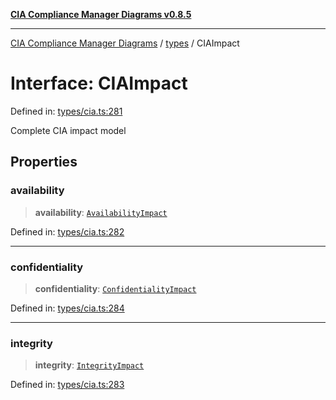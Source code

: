 [**CIA Compliance Manager Diagrams v0.8.5**](../../README.md)

***

[CIA Compliance Manager Diagrams](../../modules.md) / [types](../README.md) / CIAImpact

# Interface: CIAImpact

Defined in: [types/cia.ts:281](https://github.com/Hack23/cia-compliance-manager/blob/4f2006283e1cd56feb8daea1f810b2bc8c1b1d1b/src/types/cia.ts#L281)

Complete CIA impact model

## Properties

### availability

> **availability**: [`AvailabilityImpact`](AvailabilityImpact.md)

Defined in: [types/cia.ts:282](https://github.com/Hack23/cia-compliance-manager/blob/4f2006283e1cd56feb8daea1f810b2bc8c1b1d1b/src/types/cia.ts#L282)

***

### confidentiality

> **confidentiality**: [`ConfidentialityImpact`](ConfidentialityImpact.md)

Defined in: [types/cia.ts:284](https://github.com/Hack23/cia-compliance-manager/blob/4f2006283e1cd56feb8daea1f810b2bc8c1b1d1b/src/types/cia.ts#L284)

***

### integrity

> **integrity**: [`IntegrityImpact`](IntegrityImpact.md)

Defined in: [types/cia.ts:283](https://github.com/Hack23/cia-compliance-manager/blob/4f2006283e1cd56feb8daea1f810b2bc8c1b1d1b/src/types/cia.ts#L283)
